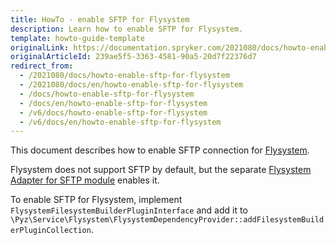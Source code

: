 ```yaml
---
title: HowTo - enable SFTP for Flysystem
description: Learn how to enable SFTP for Flysystem.
template: howto-guide-template
originalLink: https://documentation.spryker.com/2021080/docs/howto-enable-sftp-for-flysystem
originalArticleId: 239ae5f5-3363-4581-90a5-20d7f22376d7
redirect_from:
  - /2021080/docs/howto-enable-sftp-for-flysystem
  - /2021080/docs/en/howto-enable-sftp-for-flysystem
  - /docs/howto-enable-sftp-for-flysystem
  - /docs/en/howto-enable-sftp-for-flysystem
  - /v6/docs/howto-enable-sftp-for-flysystem
  - /v6/docs/en/howto-enable-sftp-for-flysystem
---
```


This document describes how to enable SFTP connection for [Flysystem](/docs/scos/dev/back-end-development/data-manipulation/data-ingestion/structural-preparations/flysystem.html).

Flysystem does not support SFTP by default, but the separate [Flysystem Adapter for SFTP module](https://github.com/thephpleague/flysystem-sftp) enables it.

To enable SFTP for Flysystem, implement `FlysystemFilesystemBuilderPluginInterface` and add it to `\Pyz\Service\Flysystem\FlysystemDependencyProvider::addFilesystemBuilderPluginCollection`.
